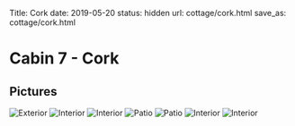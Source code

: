 Title: Cork
date: 2019-05-20
status: hidden
url: cottage/cork.html
save_as: cottage/cork.html

Cabin 7 - Cork
=====

Pictures
-----

![Exterior]({static}/images/cork/1.jpg)
![Interior]({static}/images/cork/2.jpg)
![Interior]({static}/images/cork/3.jpg)
![Patio]({static}/images/cork/4.jpg)
![Patio]({static}/images/cork/5.jpg)
![Interior]({static}/images/cork/6.jpg)
![Interior]({static}/images/cork/7.jpg)
